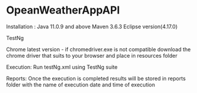 # OpeanWeatherAppAPI

Installation : 
Java 11.0.9 and above
Maven 3.6.3
Eclipse version(4.17.0)

TestNg

Chrome latest version - if chromedriver.exe is not compatible download the chrome driver that suits to your browser and place in resources folder

Execution:
Run testNg.xml using TestNg suite

Reports:
Once the execution is completed results will be stored in reports folder with the name of execution date and time of execution